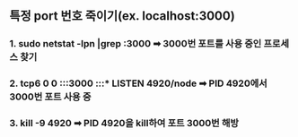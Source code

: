 ## 특정 port 번호 죽이기(ex. localhost:3000)
### 1. sudo netstat -lpn |grep :3000 ➡ 3000번 포트를 사용 중인 프로세스 찾기
### 2. tcp6 0 0 :::3000 :::* LISTEN **4920**/node ➡ PID 4920에서 3000번 포트 사용 중
### 3. kill -9 4920 ➡ PID 4920을 kill하여 포트 3000번 해방 

